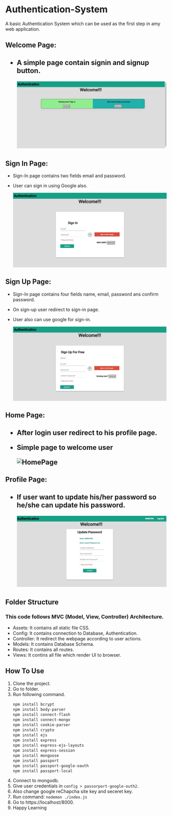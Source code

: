 # Authentication-System
A basic Authentication System which can be used as the first step in amy web application.

<h2>Welcome Page:<h2>
 
* A simple page contain signin and signup button.

   ![Welcome Page](/Image/welcome.JPG)

<h2>Sign In Page:</h2>

* Sign-In page contains two fields email and password.
* User can sign in using Google also.

   ![SignIn Page](/Image/sign-in.JPG)

<h2>Sign Up Page:</h2>

* Sign-In page contains four fields name, email, password ans confirm password.
* On sign-up user redirect to sign-in page.
* User also can use google for sign-in.

   ![SignUp Page](/Image/sign-up.JPG)

<h2>Home Page:<h2>

* After login user redirect to his profile page.
* Simple page to welcome user

   ![HomePage](/Image/homepage.JPG)

<h2>Profile Page:<h2>

* If user want to update his/her password so he/she can update his password.

  ![Profile Page](/Image/updatepass.JPG)

## Folder Structure

 ### This code follows MVC (Model, View, Controller) Architecture.

- Assets: It contains all static file CSS.
- Config: It contains connection to Database, Authentication.
- Controller: It redirect the webpage according to user actions.
- Models: It contains Database Schema.
- Routes: It contains all routes.
- Views: It contins all file which render UI to browser.

## How To Use
1. Clone the project.
2. Go to folder.
3. Run following command.
    ``` 
    npm install bcrypt
    npm install body-parser
    npm install connect-flash 
    npm install connect-mongo
    npm install cookie-parser 
    npm install crypto 
    npm install ejs
    npm install express
    npm install express-ejs-layouts
    npm install express-session
    npm install mongoose 
    npm install passport
    npm install passport-google-oauth 
    npm install passport-local

    ``` 
4. Connect to mongodb.
5. Give user credentials in `config > passorport-google-outh2`.
6. Also change google reChapcha site key and seceret key.
7. Run command: `nodemon ./index.js`
8. Go to https://localhost/8000.
9. Happy Learning 
